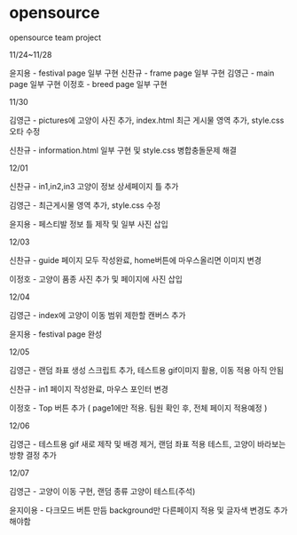 # opensource

opensource team project

11/24~11/28

윤지용 - festival page 일부 구현 신찬규 - frame page 일부 구현 김영근 - main page 일부 구현 이정호 - breed page 일부 구현

11/30

김영근 - pictures에 고양이 사진 추가, index.html 최근 게시물 영역 추가, style.css 오타 수정

신찬규 - information.html 일부 구현 및 style.css 병합충돌문제 해결

12/01

신찬규 - in1,in2,in3 고양이 정보 상세페이지 틀 추가

김영근 - 최근게시물 영역 추가, style.css 수정

윤지용 - 페스티발 정보 틀 제작 및 일부 사진 삽입

12/03

신찬규 - guide 페이지 모두 작성완료, home버튼에 마우스올리면 이미지 변경

이정호 - 고양이 품종 사진 추가 및 페이지에 사진 삽입

12/04

김영근 - index에 고양이 이동 범위 제한할 캔버스 추가

윤지용 - festival page 완성

12/05

김영근 - 랜덤 좌표 생성 스크립트 추가, 테스트용 gif이미지 활용, 이동 적용 아직 안됨

신찬규 - in1 페이지 작성완료, 마우스 포인터 변경

이정호 - Top 버튼 추가 ( page1에만 적용. 팀원 확인 후, 전체 페이지 적용예정 )

12/06

김영근 - 테스트용 gif 새로 제작 및 배경 제거, 랜덤 좌표 적용 테스트, 고양이 바라보는 방향 결정 추가

12/07

김영근 - 고양이 이동 구현, 랜덤 종류 고양이 테스트(주석)

윤지이용 - 다크모드 버튼 만듬 background만 다른페이지 적용 및 글자색 변경도 추가해야함

